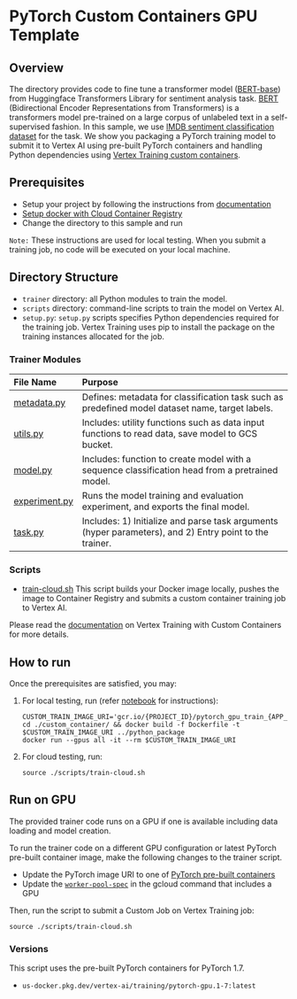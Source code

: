 # PyTorch Custom Containers GPU Template

## Overview

The directory provides code to fine tune a transformer model ([BERT-base](https://huggingface.co/bert-base-cased)) from Huggingface Transformers Library for sentiment analysis task.  [BERT](https://ai.googleblog.com/2018/11/open-sourcing-bert-state-of-art-pre.html) (Bidirectional Encoder Representations from Transformers) is a transformers model pre-trained on a large corpus of unlabeled text in a self-supervised fashion. In this sample, we use [IMDB sentiment classification dataset](https://huggingface.co/datasets/imdb) for the task. We show you packaging a PyTorch training model to submit it to Vertex AI using pre-built PyTorch containers and handling Python dependencies using [Vertex Training custom containers](https://cloud.google.com/vertex-ai/docs/training/create-custom-container?hl=hr). 

## Prerequisites

* Setup your project by following the instructions from [documentation](https://cloud.google.com/vertex-ai/docs/start/cloud-environment)
* [Setup docker with Cloud Container Registry](https://cloud.google.com/container-registry/docs/pushing-and-pulling)
* Change the directory to this sample and run

`Note:` These instructions are used for local testing. When you submit a training job, no code will be executed on your local machine.
  

## Directory Structure

* `trainer` directory: all Python modules to train the model.
* `scripts` directory: command-line scripts to train the model on Vertex AI.
* `setup.py`: `setup.py` scripts specifies Python dependencies required for the training job. Vertex Training uses pip to install the package on the training instances allocated for the job.

### Trainer Modules
| File Name | Purpose |
| :-------- | :------ |
| [metadata.py](trainer/metadata.py) | Defines: metadata for classification task such as predefined model dataset name, target labels. |
| [utils.py](trainer/utils.py) | Includes: utility functions such as data input functions to read data, save model to GCS bucket. |
| [model.py](trainer/model.py) | Includes: function to create model with a sequence classification head from a pretrained model. |
| [experiment.py](trainer/experiment.py) | Runs the model training and evaluation experiment, and exports the final model. |
| [task.py](trainer/task.py) | Includes: 1) Initialize and parse task arguments (hyper parameters), and 2) Entry point to the trainer. |

### Scripts

* [train-cloud.sh](scripts/train-cloud.sh) This script builds your Docker image locally, pushes the image to Container Registry and submits a custom container training job to Vertex AI.

Please read the [documentation](https://cloud.google.com/vertex-ai/docs/training/containers-overview?hl=hr) on Vertex Training with Custom Containers for more details.

## How to run

Once the prerequisites are satisfied, you may:

1. For local testing, run (refer [notebook](../pytorch-text-classification-vertex-ai-train-tune-deploy.ipynb) for instructions): 
    ```
    CUSTOM_TRAIN_IMAGE_URI='gcr.io/{PROJECT_ID}/pytorch_gpu_train_{APP_NAME}'
    cd ./custom_container/ && docker build -f Dockerfile -t $CUSTOM_TRAIN_IMAGE_URI ../python_package
    docker run --gpus all -it --rm $CUSTOM_TRAIN_IMAGE_URI
    ```
2. For cloud testing, run:
    ```
    source ./scripts/train-cloud.sh
    ```

## Run on GPU
The provided trainer code runs on a GPU if one is available including data loading and model creation.

To run the trainer code on a different GPU configuration or latest PyTorch pre-built container image, make the following changes to the trainer script.
* Update the PyTorch image URI to one of [PyTorch pre-built containers](https://cloud.google.com/vertex-ai/docs/training/pre-built-containers#available_container_images)
* Update the [`worker-pool-spec`](https://cloud.google.com/vertex-ai/docs/training/configure-compute?hl=hr) in the gcloud command that includes a GPU

Then, run the script to submit a Custom Job on Vertex Training job:
```
source ./scripts/train-cloud.sh
```

### Versions
This script uses the pre-built PyTorch containers for PyTorch 1.7.
* `us-docker.pkg.dev/vertex-ai/training/pytorch-gpu.1-7:latest`
